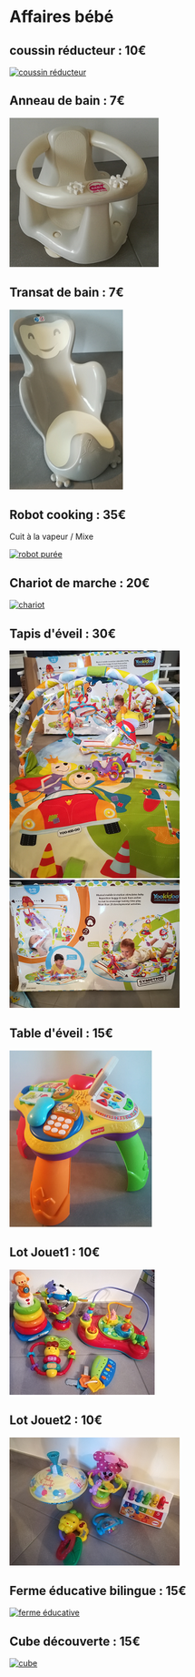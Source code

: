 # **Affaires bébé**

## **coussin réducteur** : 10€
[![coussin réducteur](https://github.com/AudePl/Affaire-b-b-/blob/main/images/r%C3%A9ducteur-small.png)][anneau de bain]


## **Anneau de bain** : 7€
[![anneau de bain](https://github.com/AudePl/Affaire-b-b-/blob/main/images/anneau%20bain-small.png)][anneau de bain]

## **Transat de bain** : 7€
[![transat de bain](https://github.com/AudePl/Affaire-b-b-/blob/main/images/transat%20bain-small.png)][transat de bain]

## **Robot cooking** : 35€
Cuit à la vapeur / Mixe

[![robot purée](https://github.com/AudePl/Affaire-b-b-/blob/main/images/robot%20pur%C3%A9e2-small.png)][robot puréé]

## **Chariot de marche** : 20€
[![chariot](https://github.com/AudePl/Affaire-b-b-/blob/main/images/d%C3%A9ambulateur-small.png)][chariot]

## **Tapis d'éveil** : 30€
[![tapis1](https://github.com/AudePl/Affaire-b-b-/blob/main/images/tapis%20eveil%201-small.png)][tapis1]
[![tapis2](https://github.com/AudePl/Affaire-b-b-/blob/main/images/tapis%20eveil%202-small.png)][tapis2]

## **Table d'éveil** : 15€
[![table](https://github.com/AudePl/Affaire-b-b-/blob/main/images/table%20eveil-small.png)][table]

## **Lot Jouet1** : 10€
[![lot jouet1](https://github.com/AudePl/Affaire-b-b-/blob/main/images/lot%20jouet%201-small.png)][lot jouet1]

## **Lot Jouet2** : 10€
[![lot jouet2](https://github.com/AudePl/Affaire-b-b-/blob/main/images/lot%20jouet%202-small.png)][lot jouet2]

## **Ferme éducative bilingue** : 15€
[![ferme éducative](https://github.com/AudePl/Affaire-b-b-/blob/main/images/jeu%20%C3%A9veil3-small.png)][ferme éducative]

## **Cube découverte** : 15€
[![cube](https://github.com/AudePl/Affaire-b-b-/blob/main/images/jeu%20%C3%A9veil4-small.png)][cube]

[coussin réducteur]:https://github.com/AudePl/Affaire-b-b-/blob/main/images/r%C3%A9ducteur-small.png
[anneau de bain]:https://github.com/AudePl/Affaire-b-b-/blob/main/images/anneau%20bain-small.png
[transat de bain]:https://github.com/AudePl/Affaire-b-b-/blob/main/images/transat%20bain-small.png
[robot puréé]:https://github.com/AudePl/Affaire-b-b-/blob/main/images/robot%20pur%C3%A9e2-small.png
[chariot]:https://github.com/AudePl/Affaire-b-b-/blob/main/images/d%C3%A9ambulateur-small.png
[tapis1]:https://github.com/AudePl/Affaire-b-b-/blob/main/images/tapis%20eveil%201-small.png
[tapis2]:https://github.com/AudePl/Affaire-b-b-/blob/main/images/tapis%20eveil%202-small.png
[table]:https://github.com/AudePl/Affaire-b-b-/blob/main/images/table%20eveil-small.png
[lot jouet1]:https://github.com/AudePl/Affaire-b-b-/blob/main/images/lot%20jouet%201-small.png
[lot jouet2]:https://github.com/AudePl/Affaire-b-b-/blob/main/images/lot%20jouet%202-small.png
[ferme éducative]:https://github.com/AudePl/Affaire-b-b-/blob/main/images/jeu%20%C3%A9veil3-small.png
[cube]:https://github.com/AudePl/Affaire-b-b-/blob/main/images/jeu%20%C3%A9veil4-small.png
